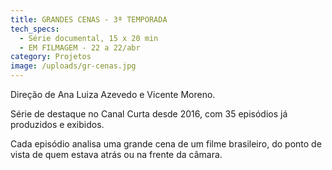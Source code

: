```yaml
---
title: GRANDES CENAS - 3ª TEMPORADA
tech_specs:
  - Série documental, 15 x 20 min
  - EM FILMAGEM - 22 a 22/abr
category: Projetos
image: /uploads/gr-cenas.jpg
---
```

Direção de Ana Luiza Azevedo e Vicente Moreno.

Série de destaque no Canal Curta desde 2016, com 35 episódios já produzidos e exibidos.

Cada episódio analisa uma grande cena de um filme brasileiro, do ponto de vista de quem estava atrás ou na frente da câmara.
